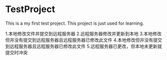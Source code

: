 # TestProject

This is a my first test project.
This project is just used for learning.

1.本地修改文件并提交到远程服务器
2.远程服务器修改并更新到本地
3.本地修改但并没有提交到远程服务器且远程服务器已修改此文件
4.本地修改但并没有提交到远程服务器且远程服务器已修改此文件
5.远程服务器已更改，但本地未更新就提交时冲突
